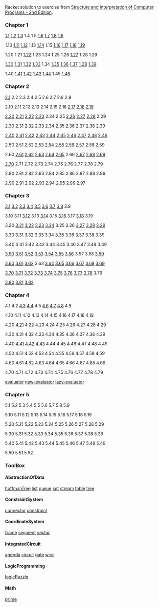 
Racket solution to exercise from [Structure and Interpretation of Computer Programs - 2nd Edition](https://www.mitpress.mit.edu/sicp/).

### Chapter 1
[1.1](chap-1/1-1.rkt) [1.2](chap-1/1-2.rkt) [1.3](chap-1/1-3.rkt) 1.4 1.5 [1.6](chap-1/1-6.rkt) [1.7](chap-1/1-7.rkt) [1.8](chap-1/1-8.rkt) [1.9](chap-1/1-9.rkt)

1.10 [1.11](chap-1/1-11.rkt) [1.12](chap-1/1-12.rkt) 1.13 [1.14](chap-1/1-14.rkt) 1.15 [1.16](chap-1/1-16.rkt) [1.17](chap-1/1-17.rkt) [1.18](chap-1/1-18.rkt) [1.19](chap-1/1-19.rkt)

1.20 1.21 [1.22](chap-1/1-22.rkt) 1.23 1.24 1.25 1.26 [1.27](chap-1/1-27.rkt) 1.28 1.29

[1.30](chap-1/1-30.rkt) [1.31](chap-1/1-31.rkt) [1.32](chap-1/1-32.rkt) [1.33](chap-1/1-33.rkt) 1.34 [1.35](chap-1/1-35.rkt) [1.36](chap-1/1-36.rkt) [1.37](chap-1/1-37.rkt) [1.38](chap-1/1-38.rkt) [1.39](chap-1/1-39.rkt)

1.40 [1.41](chap-1/1-41.rkt) [1.42](chap-1/1-42.rkt) [1.43](chap-1/1-43.rkt) [1.44](chap-1/1-44.rkt) 1.45 [1.46](chap-1/1-46.rkt)

### Chapter 2
[2.1](chap-2/2-1.rkt) 2.2 2.3 2.4 2.5 2.6 2.7 2.8 2.9

2.10 2.11 2.12 2.13 2.14 2.15 2.16 [2.17](chap-2/2-17.rkt) [2.18](chap-2/2-18.rkt) [2.19](chap-2/2-19.rkt)

[2.20](chap-2/2-20.rkt) [2.21](chap-2/2-21.rkt) [2.22](chap-2/2-22.rkt) [2.23](chap-2/2-23.rkt) 2.24 2.25 [2.26](chap-2/2-26.rkt) [2.27](chap-2/2-27.rkt) [2.28](chap-2/2-28.rkt) 2.29

[2.30](chap-2/2-30.rkt) [2.31](chap-2/2-31.rkt) [2.32](chap-2/2-32.rkt) [2.33](chap-2/2-33.rkt) [2.34](chap-2/2-34.rkt) [2.35](chap-2/2-35.rkt) [2.36](chap-2/2-36.rkt) [2.37](chap-2/2-37.rkt) [2.38](chap-2/2-38.rkt) [2.39](chap-2/2-39.rkt)

[2.40](chap-2/2-40.rkt) [2.41](chap-2/2-41.rkt) [2.42](chap-2/2-42.rkt) [2.43](chap-2/2-43.rkt) [2.44](chap-2/2-44.rkt) [2.45](chap-2/2-45.rkt) [2.46](chap-2/2-46.rkt) [2.47](chap-2/2-47.rkt) [2.48](chap-2/2-48.rkt) [2.49](chap-2/2-49.rkt)

2.50 2.51 2.52 [2.53](chap-2/2-53.rkt) [2.54](chap-2/2-54.rkt) [2.55](chap-2/2-55.rkt) [2.56](chap-2/2-56.rkt) [2.57](chap-2/2-57.rkt) 2.58 2.59

2.60 [2.61](chap-2/2-61.rkt) [2.62](chap-2/2-62.rkt) [2.63](chap-2/2-63.rkt) [2.64](chap-2/2-64.rkt) [2.65](chap-2/2-65.rkt) 2.66 [2.67](chap-2/2-67.rkt) [2.68](chap-2/2-68.rkt) [2.69](chap-2/2-69.rkt)

[2.70](chap-2/2-70.rkt) 2.71 2.72 2.73 2.74 2.75 2.76 2.77 2.78 2.79

2.80 2.81 2.82 2.83 2.84 2.85 2.86 2.87 2.88 2.89

2.90 2.91 2.92 2.93 2.94 2.95 2.96 2.97

### Chapter 3
[3.1](chap-3/3-1.rkt) [3.2](chap-3/3-2.rkt) [3.3](chap-3/3-3.rkt) [3.4](chap-3/3-4.rkt) [3.5](chap-3/3-5.rkt) [3.6](chap-3/3-6.rkt) [3.7](chap-3/3-7.rkt) [3.8](chap-3/3-8.rkt) 3.9

3.10 3.11 [3.12](chap-3/3-12.rkt) 3.13 [3.14](chap-3/3-14.rkt) 3.15 [3.16](chap-3/3-16.rkt) 3.17 [3.18](chap-3/3-18.rkt) 3.19

3.20 [3.21](chap-3/3-21.rkt) [3.22](chap-3/3-22.rkt) [3.23](chap-3/3-23.rkt) [3.24](chap-3/3-24.rkt) 3.25 3.26 [3.27](chap-3/3-27.rkt) [3.28](chap-3/3-28.rkt) [3.29](chap-3/3-29.rkt)

[3.30](chap-3/3-30.rkt) [3.31](chap-3/3-31.rkt) 3.32 [3.33](chap-3/3-33.rkt) 3.34 [3.35](chap-3/3-35.rkt) 3.36 [3.37](chap-3/3-37.rkt) 3.38 3.39

3.40 3.41 3.42 3.43 3.44 3.45 3.46 3.47 3.48 3.49

[3.50](chap-3/3-50.rkt) [3.51](chap-3/3-51.rkt) [3.52](chap-3/3-52.rkt) [3.53](chap-3/3-53.rkt) [3.54](chap-3/3-54.rkt) [3.55](chap-3/3-55.rkt) [3.56](chap-3/3-56.rkt) 3.57 3.58 [3.59](chap-3/3-59.rkt)

[3.60](chap-3/3-60.rkt) [3.61](chap-3/3-61.rkt) [3.62](chap-3/3-62.rkt) 3.63 [3.64](chap-3/3-64.rkt) [3.65](chap-3/3-65.rkt) [3.66](chap-3/3-66.rkt) [3.67](chap-3/3-67.rkt) [3.68](chap-3/3-68.rkt) [3.69](chap-3/3-69.rkt)

[3.70](chap-3/3-70.rkt) [3.71](chap-3/3-71.rkt) [3.72](chap-3/3-72.rkt) [3.73](chap-3/3-73.rkt) [3.74](chap-3/3-74.rkt) [3.75](chap-3/3-75.rkt) [3.76](chap-3/3-76.rkt) [3.77](chap-3/3-77.rkt) [3.78](chap-3/3-78.rkt) 3.79

[3.80](chap-3/3-80.rkt) [3.81](chap-3/3-81.rkt) [3.82](chap-3/3-82.rkt)

### Chapter 4
4.1 4.2 [4.3](chap-4/4-3.rkt) [4.4](chap-4/4-4.rkt) 4.5 [4.6](chap-4/4-6.rkt) [4.7](chap-4/4-7.rkt) [4.8](chap-4/4-8.rkt) 4.9

4.10 4.11 4.12 4.13 4.14 4.15 4.16 4.17 4.18 4.19

4.20 [4.21](chap-4/4-21.rkt) 4.22 4.23 4.24 4.25 4.26 4.27 4.28 4.29

4.30 4.31 4.32 4.33 4.34 4.35 4.36 4.37 4.38 4.39

4.40 [4.41](chap-4/4-41.rkt) [4.42](chap-4/4.42.rkt) [4.43](chap-4/4.43.rkt) 4.44 4.45 4.46 4.47 4.48 4.49

4.50 4.51 4.52 4.53 4.54 4.55 4.56 4.57 4.58 4.59

4.60 4.61 4.62 4.63 4.64 4.65 4.66 4.67 4.68 4.69

4.70 4.71 4.72 4.73 4.74 4.75 4.76 4.77 4.78 4.79

[evaluator](chap-4/evaluator.rkt) [new-evaluator](chap-4/new-evaluator.rkt) [lazy-evaluator](chap-4/lazy-evaluator.rkt)

### Chapter 5
5.1 5.2 5.3 5.4 5.5 5.6 5.7 5.8 5.9

5.10 5.11 5.12 5.13 5.14 5.15 5.16 5.17 5.18 5.19

5.20 5.21 5.22 5.23 5.24 5.25 5.26 5.27 5.28 5.29

5.30 5.31 5.32 5.33 5.34 5.35 5.36 5.37 5.38 5.39

5.40 5.41 5.42 5.43 5.44 5.45 5.46 5.47 5.48 5.49

5.50 5.51 5.52

### ToolBox
#### AbstractionOfData
[huffmanTree](ToolBox/AbstractionOfData/huffmanTree.rkt) [list](ToolBox/AbstractionOfData/list.rkt) [queue](ToolBox/AbstractionOfData/queue.rkt) [set](ToolBox/AbstractionOfData/set.rkt) [stream](ToolBox/AbstractionOfData/stream.rkt) [table](ToolBox/AbstractionOfData/table.rkt) [tree](ToolBox/AbstractionOfData/tree.rkt)

#### ConstraintSystem
[connector](ToolBox/ConstraintSystem/connector.rkt) [constraint](ToolBox/ConstraintSystem/constraint.rkt)

#### CoordinateSystem
[frame](ToolBox/CoordinateSystem/frame.rkt) [segment](ToolBox/CoordinateSystem/segment.rkt) [vector](ToolBox/CoordinateSystem/vector.rkt)

#### IntegratedCircuit
[agenda](ToolBox/IntegratedCircuit/agenda.rkt) [circuit](ToolBox/IntegratedCircuit/circuit.rkt) [gate](ToolBox/IntegratedCircuit/gate.rkt) [wire](ToolBox/IntegratedCircuit/wire.rkt)

#### LogicProgramming
[logicPuzzle](ToolBox/LogicProgramming/logicPuzzle.rkt)

#### Math
[prime](ToolBox/Math/prime.rkt)
